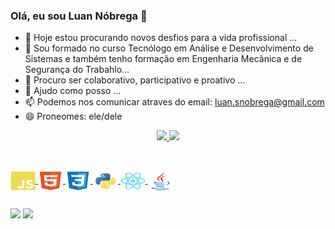 ### Olá, eu sou Luan Nóbrega 👋

- 🔭 Hoje estou procurando novos desfios para a vida profissional ...
- 🌱 Sou formado no curso Tecnólogo em Análise e Desenvolvimento de Sistemas e também tenho formação em Engenharia Mecânica e de Segurança do Trabahlo...
- 👯 Procuro ser colaborativo, participativo e proativo ...
- 🤔 Ajudo como posso ...
- 📫 Podemos nos comunicar atraves do email: luan.snobrega@gmail.com
- 😄 Proneomes: ele/dele

<div align="center">
  <a href="https://github.com/LuanNobrega">
  <img height="180em" src="https://github-readme-stats.vercel.app/api?username=luannobrega&show_icons=true&theme=dark&include_all_commits=true&count_private=true"/>
  <img height="180em" src="https://github-readme-stats.vercel.app/api/top-langs/?username=LuanNobrega&layout=compact&langs_count=7&theme=dark"/>
</div>
  
  ##
  
<div style="display: inline_block"><br>
  <img align="center" alt="Js" height="30" width="40" src="https://raw.githubusercontent.com/devicons/devicon/master/icons/javascript/javascript-plain.svg">
  <img align="center" alt="HTML" height="30" width="40" src="https://raw.githubusercontent.com/devicons/devicon/master/icons/html5/html5-original.svg">
  <img align="center" alt="CSS" height="30" width="40" src="https://raw.githubusercontent.com/devicons/devicon/master/icons/css3/css3-original.svg">
  <img align="center" alt="Python" height="30" width="40" src="https://raw.githubusercontent.com/devicons/devicon/master/icons/python/python-original.svg">
  <img align="center" alt="React" height="30" width="40" src="https://raw.githubusercontent.com/devicons/devicon/master/icons/react/react-original.svg">
  <img align="center" alt="Java" height="30" width="40" src="https://raw.githubusercontent.com/devicons/devicon/master/icons/java/java-original.svg">
</div>
  
  ##
 
<div> 
   <a href = "luan.snobrega@gmail.com"><img src="https://img.shields.io/badge/-Gmail-%23333?style=for-the-badge&logo=gmail&logoColor=white" target="_blank"></a>
  <a href="https://www.linkedin.com/in/luan-de-souza-n%C3%B3brega-bb5405168/" target="_blank"><img src="https://img.shields.io/badge/-LinkedIn-%230077B5?style=for-the-badge&logo=linkedin&logoColor=white" target="_blank"></a> 
</div>
